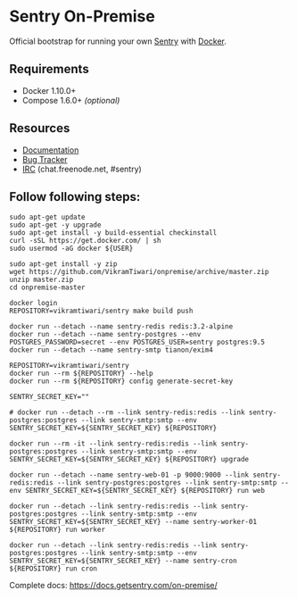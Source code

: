 # Sentry On-Premise

Official bootstrap for running your own [Sentry](https://getsentry.com/) with [Docker](https://www.docker.com/).

## Requirements

 * Docker 1.10.0+
 * Compose 1.6.0+ _(optional)_

## Resources

 * [Documentation](https://docs.getsentry.com/on-premise/server/installation/docker/)
 * [Bug Tracker](https://github.com/getsentry/onpremise)
 * [IRC](irc://chat.freenode.net/sentry) (chat.freenode.net, #sentry)

## Follow following steps:
```
sudo apt-get update
sudo apt-get -y upgrade
sudo apt-get install -y build-essential checkinstall
curl -sSL https://get.docker.com/ | sh
sudo usermod -aG docker ${USER}

sudo apt-get install -y zip
wget https://github.com/VikramTiwari/onpremise/archive/master.zip
unzip master.zip
cd onpremise-master

docker login
REPOSITORY=vikramtiwari/sentry make build push

docker run --detach --name sentry-redis redis:3.2-alpine
docker run --detach --name sentry-postgres --env POSTGRES_PASSWORD=secret --env POSTGRES_USER=sentry postgres:9.5
docker run --detach --name sentry-smtp tianon/exim4

REPOSITORY=vikramtiwari/sentry
docker run --rm ${REPOSITORY} --help
docker run --rm ${REPOSITORY} config generate-secret-key

SENTRY_SECRET_KEY=""

# docker run --detach --rm --link sentry-redis:redis --link sentry-postgres:postgres --link sentry-smtp:smtp --env SENTRY_SECRET_KEY=${SENTRY_SECRET_KEY} ${REPOSITORY}

docker run --rm -it --link sentry-redis:redis --link sentry-postgres:postgres --link sentry-smtp:smtp --env SENTRY_SECRET_KEY=${SENTRY_SECRET_KEY} ${REPOSITORY} upgrade

docker run --detach --name sentry-web-01 -p 9000:9000 --link sentry-redis:redis --link sentry-postgres:postgres --link sentry-smtp:smtp --env SENTRY_SECRET_KEY=${SENTRY_SECRET_KEY} ${REPOSITORY} run web

docker run --detach --link sentry-redis:redis --link sentry-postgres:postgres --link sentry-smtp:smtp --env SENTRY_SECRET_KEY=${SENTRY_SECRET_KEY} --name sentry-worker-01 ${REPOSITORY} run worker

docker run --detach --link sentry-redis:redis --link sentry-postgres:postgres --link sentry-smtp:smtp --env SENTRY_SECRET_KEY=${SENTRY_SECRET_KEY} --name sentry-cron ${REPOSITORY} run cron
```

Complete docs: https://docs.getsentry.com/on-premise/
